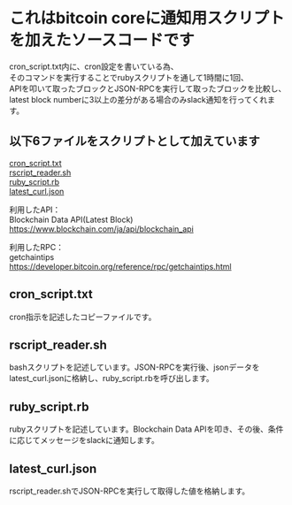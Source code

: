 これはbitcoin coreに通知用スクリプトを加えたソースコードです
=====================================
cron_script.txt内に、cron設定を書いている為、  
そのコマンドを実行することでrubyスクリプトを通して1時間に1回、  
APIを叩いて取ったブロックとJSON-RPCを実行して取ったブロックを比較し、
latest block numberに3以上の差分がある場合のみslack通知を行ってくれます。 


以下6ファイルをスクリプトとして加えています
----------------
[cron_script.txt](https://github.com/SHUNSUKE-N/bitcoin_notice_script/blob/master/cron_script.txt)  
[rscript_reader.sh](https://github.com/SHUNSUKE-N/bitcoin_notice_script/blob/master/rscript_reader.sh)  
[ruby_script.rb](https://github.com/SHUNSUKE-N/bitcoin_notice_script/blob/master/ruby_script.rb)  
[latest_curl.json](https://github.com/SHUNSUKE-N/bitcoin_notice_script/blob/master/latest_curl.json)  

利用したAPI：  
Blockchain Data API(Latest Block)  
https://www.blockchain.com/ja/api/blockchain_api  

利用したRPC：  
getchaintips  
https://developer.bitcoin.org/reference/rpc/getchaintips.html  


cron_script.txt
----------------
cron指示を記述したコピーファイルです。 

rscript_reader.sh
----------------
bashスクリプトを記述しています。JSON-RPCを実行後、jsonデータをlatest_curl.jsonに格納し、ruby_script.rbを呼び出します。  

ruby_script.rb
----------------
rubyスクリプトを記述しています。Blockchain Data APIを叩き、その後、条件に応じてメッセージをslackに通知します。   

latest_curl.json
----------------
rscript_reader.shでJSON-RPCを実行して取得した値を格納します。  

